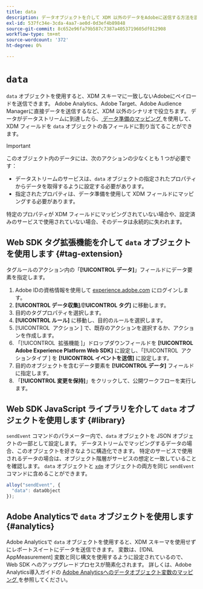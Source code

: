 ```yaml
---
title: data
description: データオブジェクトを介して XDM 以外のデータをAdobeに送信する方法を説明します。
exl-id: 537fc34e-3cda-4aa7-ae0d-0d3ef4b89848
source-git-commit: 8c652e96fa79b587c7387a4053719605df012908
workflow-type: tm+mt
source-wordcount: '372'
ht-degree: 0%

---
```



# `data`

`data` オブジェクトを使用すると、XDM スキーマに一致しないAdobeにペイロードを送信できます。 Adobe Analytics、Adobe Target、Adobe Audience Managerに直接データを送信するなど、XDM 以外のシナリオで役立ちます。 データがデータストリームに到達したら、[&#x200B; データ準備のマッピング &#x200B;](/help/data-prep/ui/mapping.md) を使用して、XDM フィールドを `data` オブジェクトの各フィールドに割り当てることができます。

>[!IMPORTANT]
>
>このオブジェクト内のデータには、次のアクションの少なくとも 1 つが必要です：
>
>* データストリームのサービスは、`data` オブジェクトの指定されたプロパティからデータを取得するように設定する必要があります。
>* 指定されたプロパティは、データ準備を使用して XDM フィールドにマッピングする必要があります。
>
>特定のプロパティが XDM フィールドにマッピングされていない場合や、設定済みのサービスで使用されていない場合、そのデータは永続的に失われます。

## Web SDK タグ拡張機能を介して `data` オブジェクトを使用します {#tag-extension}

タグルールのアクション内の「**[!UICONTROL データ]**」フィールドにデータ要素を指定します。

1. Adobe IDの資格情報を使用して [experience.adobe.com](https://experience.adobe.com) にログインします。
1. **[!UICONTROL データ収集]**/**[!UICONTROL タグ]** に移動します。
1. 目的のタグプロパティを選択します。
1. **[!UICONTROL ルール]** に移動し、目的のルールを選択します。
1. [!UICONTROL &#x200B; アクション &#x200B;] で、既存のアクションを選択するか、アクションを作成します。
1. 「[!UICONTROL &#x200B; 拡張機能 &#x200B;]」ドロップダウンフィールドを **[!UICONTROL Adobe Experience Platform Web SDK]** に設定し、「[!UICONTROL &#x200B; アクションタイプ &#x200B;] を **[!UICONTROL イベントを送信]** に設定します。
1. 目的のオブジェクトを含むデータ要素を **[!UICONTROL データ]** フィールドに指定します。
1. 「**[!UICONTROL 変更を保持]**」をクリックして、公開ワークフローを実行します。

## Web SDK JavaScript ライブラリを介して `data` オブジェクトを使用します {#library}

`sendEvent` コマンドのパラメーター内で、`data` オブジェクトを JSON オブジェクトの一部として設定します。 データストリームでマッピングするデータの場合、このオブジェクトを好きなように構造化できます。 特定のサービスで使用されるデータの場合は、オブジェクト階層がサービスの想定と一致していることを確認します。 `data` オブジェクトと [`xdm`](xdm.md) オブジェクトの両方を同じ `sendEvent` コマンドに含めることができます。

```javascript
alloy("sendEvent", {
  "data": dataObject
});
```

## Adobe Analyticsで `data` オブジェクトを使用します {#analytics}

Adobe Analyticsで `data` オブジェクトを使用すると、XDM スキーマを使用せずにレポートスイートにデータを送信できます。 変数は、[!DNL AppMeasurement] 変数と同じ構文を使用するように設定されているので、Web SDK へのアップグレードプロセスが簡素化されます。 詳しくは、Adobe Analytics導入ガイドの [Adobe Analyticsへのデータオブジェクト変数のマッピング &#x200B;](https://experienceleague.adobe.com/ja/docs/analytics/implementation/aep-edge/data-var-mapping) を参照してください。
